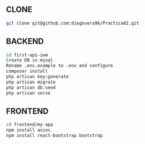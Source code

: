 ## CLONE

```bash
git clone git@github.com:diegovera96/Practica02.git
```

## BACKEND

```bash
cd first-api-iwm
Create DB in mysql
Rename .env.example to .env and configure
composer install
php artisan key:generate
php artisan migrate
php artisan db:seed
php artisan serve
```

## FRONTEND
```bash
cd frontend/my-app
npm install axios
npm install react-bootstrap bootstrap
```